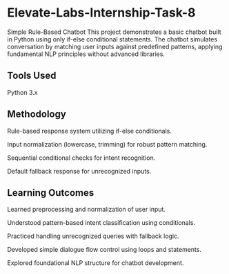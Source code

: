 # Elevate-Labs-Internship-Task-8
Simple Rule-Based Chatbot
This project demonstrates a basic chatbot built in Python using only if-else conditional statements. The chatbot simulates conversation by matching user inputs against predefined patterns, applying fundamental NLP principles without advanced libraries.

## Tools Used
Python 3.x

## Methodology
Rule-based response system utilizing if-else conditionals.

Input normalization (lowercase, trimming) for robust pattern matching.

Sequential conditional checks for intent recognition.

Default fallback response for unrecognized inputs.

## Learning Outcomes
Learned preprocessing and normalization of user input.

Understood pattern-based intent classification using conditionals.

Practiced handling unrecognized queries with fallback logic.

Developed simple dialogue flow control using loops and statements.

Explored foundational NLP structure for chatbot development.
